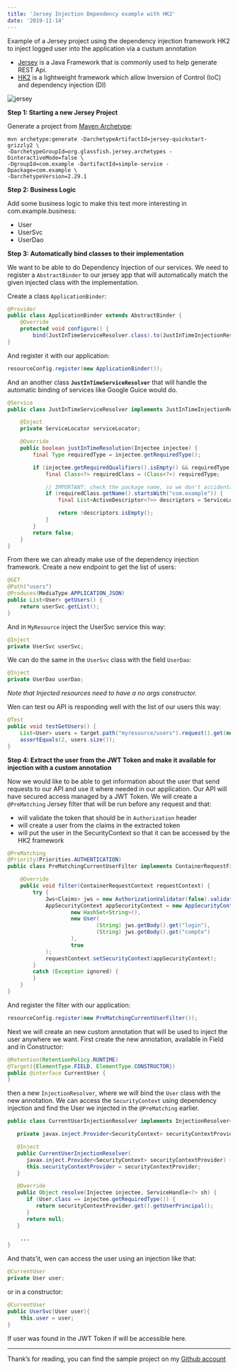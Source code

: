 ```yaml
---
title: 'Jersey Injection Dependency example with HK2'
date: '2019-11-14'
---
```


Example of a Jersey project using the dependency injection framework HK2 to inject logged user into the application via a custum annotation

- [Jersey](https://eclipse-ee4j.github.io/jersey/) is a Java Framework that is commonly used to help generate REST Api.
- [HK2](https://javaee.github.io/hk2/) is a lightweight framework which allow Inversion of Control (IoC) and dependency injection (DI)

![jersey](/images/jersey-injection-dependency-hk2/jersey.png)

**Step 1: Starting a new Jersey Project**

Generate a project from [Maven Archetype](https://eclipse-ee4j.github.io/jersey.github.io/documentation/latest/getting-started.html#new-from-archetype):

```
mvn archetype:generate -DarchetypeArtifactId=jersey-quickstart-grizzly2 \
-DarchetypeGroupId=org.glassfish.jersey.archetypes -DinteractiveMode=false \
-DgroupId=com.example -DartifactId=simple-service -Dpackage=com.example \
-DarchetypeVersion=2.29.1
```

**Step 2: Business Logic**

Add some business logic to make this test more interesting in com.example.business:
- User
- UserSvc
- UserDao

**Step 3: Automatically bind classes to their implementation**

We want to be able to do Dependency Injection of our services. We need to register a `AbstractBinder` to our jersey app that will automatically match the given injected class with the implementation.

Create a class `ApplicationBinder`:

```java
@Provider
public class ApplicationBinder extends AbstractBinder {
    @Override
    protected void configure() {
        bind(JustInTimeServiceResolver.class).to(JustInTimeInjectionResolver.class);
}
```

And register it with our application:

```java
resourceConfig.register(new ApplicationBinder());
```

And an another class **`JustInTimeServiceResolver`** that will handle the automatic binding of services like Google Guice would do.

```java
@Service
public class JustInTimeServiceResolver implements JustInTimeInjectionResolver {

    @Inject
    private ServiceLocator serviceLocator;

    @Override
    public boolean justInTimeResolution(Injectee injectee) {
        final Type requiredType = injectee.getRequiredType();

        if (injectee.getRequiredQualifiers().isEmpty() && requiredType instanceof Class) {
            final Class<?> requiredClass = (Class<?>) requiredType;

            // IMPORTANT: check the package name, so we don't accidentally preempt other framework JIT resolvers
            if (requiredClass.getName().startsWith("com.example")) {
                final List<ActiveDescriptor<?>> descriptors = ServiceLocatorUtilities.addClasses(serviceLocator, requiredClass);

                return !descriptors.isEmpty();
            }
        }
        return false;
    }
}
```

From there we can already make use of the dependency injection framework.
Create a new endpoint to get the list of users:

```java
@GET
@Path("users")
@Produces(MediaType.APPLICATION_JSON)
public List<User> getUsers() {
    return userSvc.getList();
}
```

And in `MyResource` inject the UserSvc service this way:

```java
@Inject
private UserSvc userSvc;
```

We can do the same in the `UserSvc` class with the field `UserDao`:

```java
@Inject
private UserDao userDao;
```

*Note that Injected resources need to have a no args constructor.*

Wen can test ou API is responding well with the list of our users this way:

```java
@Test
public void testGetUsers() {
    List<User> users = target.path("myresource/users").request().get(new GenericType<List<User>>() {});
    assertEquals(2, users.size());
}
```

**Step 4: Extract the user from the JWT Token and make it available for injection with a custom annotation**

Now we would like to be able to get information about the user that send requests to our API and use it where needed in our application.
Our API will have secured access managed by a JWT Token.
We will create a `@PreMatching` Jersey filter that will be run before any request and that:
* will validate the token that should be in `Authorization` header
* will create a user from the claims in the extracted token
* will put the user in the SecurityContext so that it can be accessed by the HK2 framework

```java
@PreMatching
@Priority(Priorities.AUTHENTICATION)
public class PreMatchingCurrentUserFilter implements ContainerRequestFilter {

    @Override
    public void filter(ContainerRequestContext requestContext) {
        try {
            Jws<Claims> jws = new AuthorizationValidator(false).validate(requestContext);
            AppSecurityContext appSecurityContext = new AppSecurityContext(
                    new HashSet<String>(),
                    new User(
                            (String) jws.getBody().get("login"),
                            (String) jws.getBody().get("compte")
                    ),
                    true
            );
            requestContext.setSecurityContext(appSecurityContext);
        }
        catch (Exception ignored) {
        }
    }
}
```

And register the filter with our application:

```java
resourceConfig.register(new PreMatchingCurrentUserFilter());
```

Next we will create an new custom annotation that will be used to inject the user anywhere we want.
First create the new annotation, available in Field and in Constructor:

```java
@Retention(RetentionPolicy.RUNTIME)
@Target({ElementType.FIELD, ElementType.CONSTRUCTOR})
public @interface CurrentUser {
}
```

then a new `InjectionResolver`, where we will bind the `User` class with the new annotation.
We can access the `SecurityContext` using dependency injection and find the User we injected in the `@PreMatching` earlier.

```java
public class CurrentUserInjectionResolver implements InjectionResolver<CurrentUser> {

   private javax.inject.Provider<SecurityContext> securityContextProvider;

   @Inject
   public CurrentUserInjectionResolver(
      javax.inject.Provider<SecurityContext> securityContextProvider) {
      this.securityContextProvider = securityContextProvider;
   }

   @Override
   public Object resolve(Injectee injectee, ServiceHandle<?> sh) {
      if (User.class == injectee.getRequiredType()) {
         return securityContextProvider.get().getUserPrincipal();
      }
      return null;
   }

    ...
}
```

And thats’it, wen can access the user using an injection like that:

```java
@CurrentUser
private User user;
```

or in a constructor:

```java
@CurrentUser
public UserSvc(User user){
    this.user = user;
}
```

If user was found in the JWT Token if will be accessible here.

--- 

Thank’s for reading, you can find the sample project on my [Github account](https://github.com/m4nu56/jersey-hk2)
